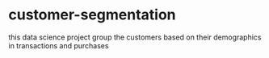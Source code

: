 # customer-segmentation
this data science project group the customers based on their demographics in transactions and purchases
